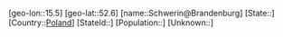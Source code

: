 ﻿---
location: [52.6,15.5]
type: City
tags:
- geo/City


SpocWebEntityId: 34114
isDeleted: false
confidential: public

---
[geo-lon::15.5]
[geo-lat::52.6]
[name::Schwerin@Brandenburg]
[State::]
[Country::[Poland](geo/Continent/Europe/Poland.md)]
[StateId::]
[Population::]
[Unknown::]

